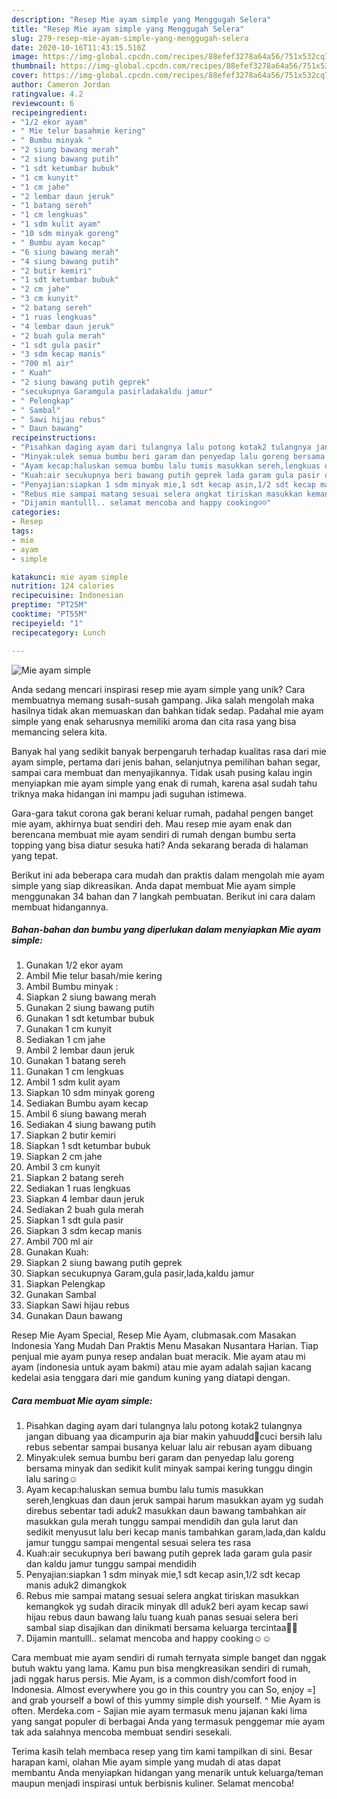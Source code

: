 ```yaml
---
description: "Resep Mie ayam simple yang Menggugah Selera"
title: "Resep Mie ayam simple yang Menggugah Selera"
slug: 279-resep-mie-ayam-simple-yang-menggugah-selera
date: 2020-10-16T11:43:15.510Z
image: https://img-global.cpcdn.com/recipes/88efef3278a64a56/751x532cq70/mie-ayam-simple-foto-resep-utama.jpg
thumbnail: https://img-global.cpcdn.com/recipes/88efef3278a64a56/751x532cq70/mie-ayam-simple-foto-resep-utama.jpg
cover: https://img-global.cpcdn.com/recipes/88efef3278a64a56/751x532cq70/mie-ayam-simple-foto-resep-utama.jpg
author: Cameron Jordan
ratingvalue: 4.2
reviewcount: 6
recipeingredient:
- "1/2 ekor ayam"
- " Mie telur basahmie kering"
- " Bumbu minyak "
- "2 siung bawang merah"
- "2 siung bawang putih"
- "1 sdt ketumbar bubuk"
- "1 cm kunyit"
- "1 cm jahe"
- "2 lembar daun jeruk"
- "1 batang sereh"
- "1 cm lengkuas"
- "1 sdm kulit ayam"
- "10 sdm minyak goreng"
- " Bumbu ayam kecap"
- "6 siung bawang merah"
- "4 siung bawang putih"
- "2 butir kemiri"
- "1 sdt ketumbar bubuk"
- "2 cm jahe"
- "3 cm kunyit"
- "2 batang sereh"
- "1 ruas lengkuas"
- "4 lembar daun jeruk"
- "2 buah gula merah"
- "1 sdt gula pasir"
- "3 sdm kecap manis"
- "700 ml air"
- " Kuah"
- "2 siung bawang putih geprek"
- "secukupnya Garamgula pasirladakaldu jamur"
- " Pelengkap"
- " Sambal"
- " Sawi hijau rebus"
- " Daun bawang"
recipeinstructions:
- "Pisahkan daging ayam dari tulangnya lalu potong kotak2 tulangnya jangan dibuang yaa dicampurin aja biar makin yahuudd🤭cuci bersih lalu rebus sebentar sampai busanya keluar lalu air rebusan ayam dibuang"
- "Minyak:ulek semua bumbu beri garam dan penyedap lalu goreng bersama minyak dan sedikit kulit minyak sampai kering tunggu dingin lalu saring☺️"
- "Ayam kecap:haluskan semua bumbu lalu tumis masukkan sereh,lengkuas dan daun jeruk sampai harum masukkan ayam yg sudah direbus sebentar tadi aduk2 masukkan daun bawang tambahkan air masukkan gula merah tunggu sampai mendidih dan gula larut dan sedikit menyusut lalu beri kecap manis tambahkan garam,lada,dan kaldu jamur tunggu sampai mengental sesuai selera tes rasa"
- "Kuah:air secukupnya beri bawang putih geprek lada garam gula pasir dan kaldu jamur tunggu sampai mendidih"
- "Penyajian:siapkan 1 sdm minyak mie,1 sdt kecap asin,1/2 sdt kecap manis aduk2 dimangkok"
- "Rebus mie sampai matang sesuai selera angkat tiriskan masukkan kemangkok yg sudah diracik minyak dll aduk2 beri ayam kecap sawi hijau rebus daun bawang lalu tuang kuah panas sesuai selera beri sambal siap disajikan dan dinikmati bersama keluarga tercintaa🥰🥰"
- "Dijamin mantulll.. selamat mencoba and happy cooking☺️☺️"
categories:
- Resep
tags:
- mie
- ayam
- simple

katakunci: mie ayam simple 
nutrition: 124 calories
recipecuisine: Indonesian
preptime: "PT25M"
cooktime: "PT55M"
recipeyield: "1"
recipecategory: Lunch

---
```



![Mie ayam simple](https://img-global.cpcdn.com/recipes/88efef3278a64a56/751x532cq70/mie-ayam-simple-foto-resep-utama.jpg)

Anda sedang mencari inspirasi resep mie ayam simple yang unik? Cara membuatnya memang susah-susah gampang. Jika salah mengolah maka hasilnya tidak akan memuaskan dan bahkan tidak sedap. Padahal mie ayam simple yang enak seharusnya memiliki aroma dan cita rasa yang bisa memancing selera kita.

Banyak hal yang sedikit banyak berpengaruh terhadap kualitas rasa dari mie ayam simple, pertama dari jenis bahan, selanjutnya pemilihan bahan segar, sampai cara membuat dan menyajikannya. Tidak usah pusing kalau ingin menyiapkan mie ayam simple yang enak di rumah, karena asal sudah tahu triknya maka hidangan ini mampu jadi suguhan istimewa.

Gara-gara takut corona gak berani keluar rumah, padahal pengen banget mie ayam, akhirnya buat sendiri deh. Mau resep mie ayam enak dan berencana membuat mie ayam sendiri di rumah dengan bumbu serta topping yang bisa diatur sesuka hati? Anda sekarang berada di halaman yang tepat.


Berikut ini ada beberapa cara mudah dan praktis dalam mengolah mie ayam simple yang siap dikreasikan. Anda dapat membuat Mie ayam simple menggunakan 34 bahan dan 7 langkah pembuatan. Berikut ini cara dalam membuat hidangannya.

<!--inarticleads1-->

##### Bahan-bahan dan bumbu yang diperlukan dalam menyiapkan Mie ayam simple:

1. Gunakan 1/2 ekor ayam
1. Ambil  Mie telur basah/mie kering
1. Ambil  Bumbu minyak :
1. Siapkan 2 siung bawang merah
1. Gunakan 2 siung bawang putih
1. Gunakan 1 sdt ketumbar bubuk
1. Gunakan 1 cm kunyit
1. Sediakan 1 cm jahe
1. Ambil 2 lembar daun jeruk
1. Gunakan 1 batang sereh
1. Gunakan 1 cm lengkuas
1. Ambil 1 sdm kulit ayam
1. Siapkan 10 sdm minyak goreng
1. Sediakan  Bumbu ayam kecap
1. Ambil 6 siung bawang merah
1. Sediakan 4 siung bawang putih
1. Siapkan 2 butir kemiri
1. Siapkan 1 sdt ketumbar bubuk
1. Siapkan 2 cm jahe
1. Ambil 3 cm kunyit
1. Siapkan 2 batang sereh
1. Sediakan 1 ruas lengkuas
1. Siapkan 4 lembar daun jeruk
1. Sediakan 2 buah gula merah
1. Siapkan 1 sdt gula pasir
1. Siapkan 3 sdm kecap manis
1. Ambil 700 ml air
1. Gunakan  Kuah:
1. Siapkan 2 siung bawang putih geprek
1. Siapkan secukupnya Garam,gula pasir,lada,kaldu jamur
1. Siapkan  Pelengkap
1. Gunakan  Sambal
1. Siapkan  Sawi hijau rebus
1. Gunakan  Daun bawang


Resep Mie Ayam Special, Resep Mie Ayam, clubmasak.com Masakan Indonesia Yang Mudah Dan Praktis Menu Masakan Nusantara Harian. Tiap penjual mie ayam punya resep andalan buat meracik. Mie ayam atau mi ayam (indonesia untuk ayam bakmi) atau mie ayam adalah sajian kacang kedelai asia tenggara dari mie gandum kuning yang diatapi dengan. 

<!--inarticleads2-->

##### Cara membuat Mie ayam simple:

1. Pisahkan daging ayam dari tulangnya lalu potong kotak2 tulangnya jangan dibuang yaa dicampurin aja biar makin yahuudd🤭cuci bersih lalu rebus sebentar sampai busanya keluar lalu air rebusan ayam dibuang
1. Minyak:ulek semua bumbu beri garam dan penyedap lalu goreng bersama minyak dan sedikit kulit minyak sampai kering tunggu dingin lalu saring☺️
1. Ayam kecap:haluskan semua bumbu lalu tumis masukkan sereh,lengkuas dan daun jeruk sampai harum masukkan ayam yg sudah direbus sebentar tadi aduk2 masukkan daun bawang tambahkan air masukkan gula merah tunggu sampai mendidih dan gula larut dan sedikit menyusut lalu beri kecap manis tambahkan garam,lada,dan kaldu jamur tunggu sampai mengental sesuai selera tes rasa
1. Kuah:air secukupnya beri bawang putih geprek lada garam gula pasir dan kaldu jamur tunggu sampai mendidih
1. Penyajian:siapkan 1 sdm minyak mie,1 sdt kecap asin,1/2 sdt kecap manis aduk2 dimangkok
1. Rebus mie sampai matang sesuai selera angkat tiriskan masukkan kemangkok yg sudah diracik minyak dll aduk2 beri ayam kecap sawi hijau rebus daun bawang lalu tuang kuah panas sesuai selera beri sambal siap disajikan dan dinikmati bersama keluarga tercintaa🥰🥰
1. Dijamin mantulll.. selamat mencoba and happy cooking☺️☺️


Cara membuat mie ayam sendiri di rumah ternyata simple banget dan nggak butuh waktu yang lama. Kamu pun bisa mengkreasikan sendiri di rumah, jadi nggak harus persis. Mie Ayam, is a common dish/comfort food in Indonesia. Almost everywhere you go in this country you can So, enjoy =] and grab yourself a bowl of this yummy simple dish yourself. ^ Mie Ayam is often. Merdeka.com - Sajian mie ayam termasuk menu jajanan kaki lima yang sangat populer di berbagai Anda yang termasuk penggemar mie ayam tak ada salahnya mencoba membuat sendiri sesekali. 

Terima kasih telah membaca resep yang tim kami tampilkan di sini. Besar harapan kami, olahan Mie ayam simple yang mudah di atas dapat membantu Anda menyiapkan hidangan yang menarik untuk keluarga/teman maupun menjadi inspirasi untuk berbisnis kuliner. Selamat mencoba!
